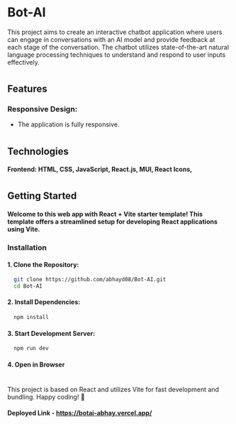 # Bot-AI

This project aims to create an interactive chatbot application where users can engage in conversations with an AI model and provide feedback at each stage of the conversation. The chatbot utilizes state-of-the-art natural language processing techniques to understand and respond to user inputs effectively.

#

## Features

### Responsive Design:

- The application is fully responsive.

#

## Technologies

#### Frontend: HTML, CSS, JavaScript, React.js, MUI, React Icons, 

#

## Getting Started

#### Welcome to this web app with React + Vite starter template! This template offers a streamlined setup for developing React applications using Vite.

### Installation

#### 1. Clone the Repository:

```bash
  git clone https://github.com/abhayd08/Bot-AI.git
  cd Bot-AI
```

#### 2. Install Dependencies:

```bash
  npm install
```

#### 3. Start Development Server:

```bash
  npm run dev
```

#### 4. Open in Browser

#

This project is based on React and utilizes Vite for fast development and bundling. Happy coding! 🚀

#### Deployed Link - https://botai-abhay.vercel.app/

